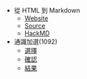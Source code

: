 + 從 HTML 到 Markdown
	+ [Website](https://twjmy.github.io/MDHTML)
	+ [Source](MDHTML)
	+ [HackMD](https://hackmd.io/@NCHUIT/mdhtml)
+ 通識加選(1092)
	+ [選擇](https://twjmy.github.io/gned_add2_list)
	+ [確認](https://twjmy.github.io/gned_add3_check)
	+ [結果](https://twjmy.github.io/gned_add4_dml)
